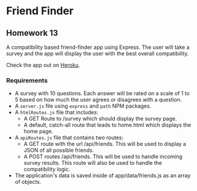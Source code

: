 # Friend Finder
## Homework 13

A compatibility based friend-finder app using Express. The user will take a survey and the app will display the user with the best overall compatibility.

Check the app out on [Heroku](https://jooya-friendfinder.herokuapp.com/).

### Requirements
* A survey with 10 questions. Each answer will be rated on a scale of 1 to 5 based on how much the user agrees or disagrees with a question.
* A `server.js` file using `express` and `path` NPM packages.
* A `htmlRoutes.js` file that includes:
    * A GET Route to /survey which should display the survey page.
    * A default, catch-all route that leads to home.html which displays the home page.
* A `apiRoutes.js` file that contains two routes:
    * A GET route with the url /api/friends. This will be used to display a JSON of all possible friends.
    * A POST routes /api/friends. This will be used to handle incoming survey results. This route will also be used to handle the compatibility logic.
* The application's data is saved inside of app/data/friends.js as an array of objects.

